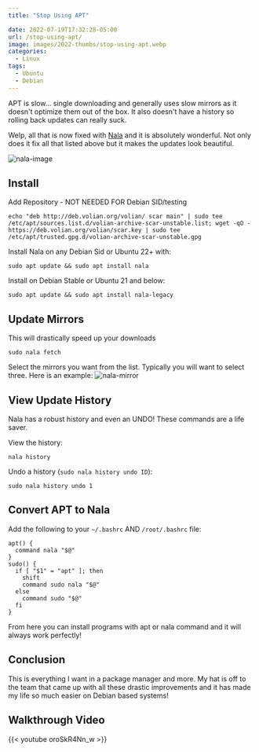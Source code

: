 ```yaml
---
title: "Stop Using APT"

date: 2022-07-19T17:32:28-05:00
url: /stop-using-apt/
image: images/2022-thumbs/stop-using-apt.webp
categories:
  - Linux
tags:
  - Ubuntu
  - Debian
---
```

APT is slow... single downloading and generally uses slow mirrors as it doesn't optimize them out of the box. It also doesn't have a history so rolling back updates can really suck. 
<!--more-->
Welp, all that is now fixed with [Nala](https://gitlab.com/volian/nala) and it is absolutely wonderful. Not only does it fix all that listed above but it makes the updates look beautiful. 

![nala-image](/images/2022/nala/nala.webp)

## Install
Add Repository - NOT NEEDED FOR Debian SID/testing
```
echo "deb http://deb.volian.org/volian/ scar main" | sudo tee /etc/apt/sources.list.d/volian-archive-scar-unstable.list; wget -qO - https://deb.volian.org/volian/scar.key | sudo tee /etc/apt/trusted.gpg.d/volian-archive-scar-unstable.gpg
```

Install Nala on any Debian Sid or Ubuntu 22+ with:
```
sudo apt update && sudo apt install nala
```

Install on Debian Stable or Ubuntu 21 and below:
```
sudo apt update && sudo apt install nala-legacy
```

## Update Mirrors
This will drastically speed up your downloads
```
sudo nala fetch
```

Select the mirrors you want from the list. Typically you will want to select three. Here is an example:
![nala-mirror](/images/2022/nala/mirror.webp)

## View Update History
Nala has a robust history and even an UNDO! These commands are a life saver.

View the history:
```
nala history
```

Undo a history (`sudo nala history undo ID`):
```
sudo nala history undo 1
```

## Convert APT to Nala

Add the following to your `~/.bashrc` AND `/root/.bashrc` file:
```
apt() { 
  command nala "$@"
}
sudo() {
  if [ "$1" = "apt" ]; then
    shift
    command sudo nala "$@"
  else
    command sudo "$@"
  fi
}
```

From here you can install programs with apt or nala command and it will always work perfectly!

## Conclusion
This is everything I want in a package manager and more. My hat is off to the team that came up with all these drastic improvements and it has made my life so much easier on Debian based systems!

## Walkthrough Video

{{< youtube oroSkR4Nn_w >}}


